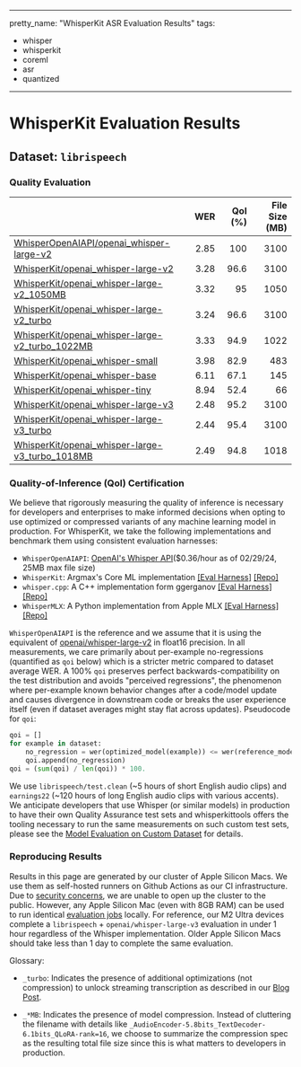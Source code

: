 
---
pretty_name: "WhisperKit ASR Evaluation Results"
tags:
- whisper
- whisperkit
- coreml
- asr
- quantized
---
# WhisperKit Evaluation Results



## Dataset: `librispeech`

### Quality Evaluation 

|                                                                                                                                                                 |   WER |   QoI (%) |   File Size (MB) |
|:----------------------------------------------------------------------------------------------------------------------------------------------------------------|------:|----------:|-----------------:|
| [WhisperOpenAIAPI/openai_whisper-large-v2](https://huggingface.co/argmaxinc/whisperkit-coreml/tree/main/WhisperOpenAIAPI/openai_whisper-large-v2)               |  2.85 |     100   |             3100 |
| [WhisperKit/openai_whisper-large-v2](https://huggingface.co/argmaxinc/whisperkit-coreml/tree/main/WhisperKit/openai_whisper-large-v2)                           |  3.28 |      96.6 |             3100 |
| [WhisperKit/openai_whisper-large-v2_1050MB](https://huggingface.co/argmaxinc/whisperkit-coreml/tree/main/WhisperKit/openai_whisper-large-v2_1050MB)             |  3.32 |      95   |             1050 |
| [WhisperKit/openai_whisper-large-v2_turbo](https://huggingface.co/argmaxinc/whisperkit-coreml/tree/main/WhisperKit/openai_whisper-large-v2_turbo)               |  3.24 |      96.6 |             3100 |
| [WhisperKit/openai_whisper-large-v2_turbo_1022MB](https://huggingface.co/argmaxinc/whisperkit-coreml/tree/main/WhisperKit/openai_whisper-large-v2_turbo_1022MB) |  3.33 |      94.9 |             1022 |
| [WhisperKit/openai_whisper-small](https://huggingface.co/argmaxinc/whisperkit-coreml/tree/main/WhisperKit/openai_whisper-small)                                 |  3.98 |      82.9 |              483 |
| [WhisperKit/openai_whisper-base](https://huggingface.co/argmaxinc/whisperkit-coreml/tree/main/WhisperKit/openai_whisper-base)                                   |  6.11 |      67.1 |              145 |
| [WhisperKit/openai_whisper-tiny](https://huggingface.co/argmaxinc/whisperkit-coreml/tree/main/WhisperKit/openai_whisper-tiny)                                   |  8.94 |      52.4 |               66 |
| [WhisperKit/openai_whisper-large-v3](https://huggingface.co/argmaxinc/whisperkit-coreml/tree/main/WhisperKit/openai_whisper-large-v3)                           |  2.48 |      95.2 |             3100 |
| [WhisperKit/openai_whisper-large-v3_turbo](https://huggingface.co/argmaxinc/whisperkit-coreml/tree/main/WhisperKit/openai_whisper-large-v3_turbo)               |  2.44 |      95.4 |             3100 |
| [WhisperKit/openai_whisper-large-v3_turbo_1018MB](https://huggingface.co/argmaxinc/whisperkit-coreml/tree/main/WhisperKit/openai_whisper-large-v3_turbo_1018MB) |  2.49 |      94.8 |             1018 |


### Quality-of-Inference (QoI) Certification
We believe that rigorously measuring the quality of inference is necessary for developers and
enterprises to make informed decisions when opting to use optimized or compressed variants of
any machine learning model in production. For WhisperKit, we take the following implementations
and benchmark them using consistent evaluation harnesses:

- `WhisperOpenAIAPI`: [OpenAI's Whisper API](https://platform.openai.com/docs/guides/speech-to-text)($0.36/hour as of 02/29/24, 25MB max file size)
- `WhisperKit`: Argmax's Core ML implementation [[Eval Harness]](https://github.com/argmaxinc/whisperkittools/blob/main/whisperkit/pipelines.py#L100) [[Repo]](https://github.com/argmaxinc/WhisperKit)
- `whisper.cpp`: A C++ implementation form ggerganov [[Eval Harness]](https://github.com/argmaxinc/whisperkittools/blob/main/whisperkit/pipelines.py#L212) [[Repo]](https://github.com/ggerganov/whisper.cpp)
- `WhisperMLX`: A Python implementation from Apple MLX [[Eval Harness]](https://github.com/argmaxinc/whisperkittools/blob/main/whisperkit/pipelines.py#L338) [[Repo]](https://github.com/ml-explore/mlx-examples/blob/main/whisper/whisper/transcribe.py)

`WhisperOpenAIAPI` is the reference and we assume that it is using the equivalent of
[openai/whisper-large-v2](https://huggingface.co/openai/whisper-large-v2) in float16 precision.
In all measurements, we care primarily about per-example no-regressions (quantified as `qoi` below)
which is a stricter metric compared to dataset average WER. A 100% `qoi` preserves perfect
backwards-compatibility on the test distribution and avoids "perceived regressions", the phenomenon
where per-example known behavior changes after a code/model update and causes divergence in
downstream code or breaks the user experience itself (even if dataset averages might stay flat
across updates). Pseudocode for `qoi`:

```python
qoi = []
for example in dataset:
    no_regression = wer(optimized_model(example)) <= wer(reference_model(example))
    qoi.append(no_regression)
qoi = (sum(qoi) / len(qoi)) * 100.
```

We use `librispeech/test.clean` (~5 hours of short English audio clips) and `earnings22` (~120 hours of long English audio clips with various accents).
We anticipate developers that use Whisper (or similar models) in production to have their own Quality Assurance test sets and whisperkittools offers
the tooling necessary to run the same measurements on such custom test sets, please see the [Model Evaluation on Custom Dataset](#evaluate-on-custom-dataset) for details.

### Reproducing Results
Results in this page are generated by our cluster of Apple Silicon Macs. We use them as self-hosted runners on
Github Actions as our CI infrastructure. Due to [security concerns](https://docs.github.com/en/actions/security-guides/security-hardening-for-github-actions#hardening-for-self-hosted-runners),
we are unable to open up the cluster to the public. However, any Apple Silicon Mac (even with 8GB RAM) can be used to
run identical [evaluation jobs](#evaluation) locally. For reference, our M2 Ultra devices complete a `librispeech` + `openai/whisper-large-v3`
evaluation in under 1 hour regardless of the Whisper implementation. Older Apple Silicon Macs should take less than 1 day to complete the same evaluation.



Glossary:

- `_turbo`: Indicates the presence of additional optimizations (not compression) to unlock streaming transcription
as described in our [Blog Post](https://www.takeargmax.com/blog/whisperkit).

- `_*MB`: Indicates the presence of model compression. Instead of cluttering the filename with details like
`_AudioEncoder-5.8bits_TextDecoder-6.1bits_QLoRA-rank=16`, we choose to summarize the compression spec as the
resulting total file size since this is what matters to developers in production.

